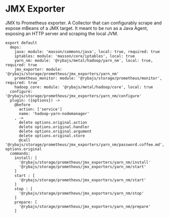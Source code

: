 
# JMX Exporter

JMX to Prometheus exporter.
A Collector that can configurably scrape and expose mBeans of a JMX target. 
It meant to be run as a Java Agent, exposing an HTTP server and scraping the local JVM.

    export default
      deps:
        java: module: 'masson/commons/java', local: true, required: true
        iptables: module: 'masson/core/iptables', local: true
        yarn_nm: module: '@rybajs/metal/hadoop/yarn_nm', local: true, required: true
        jmx_exporter: module: '@rybajs/storage/prometheus/jmx_exporters/yarn_nm'
        prometheus_monitor: module: '@rybajs/storage/prometheus/monitor', required: true
        hadoop_core: module: '@rybajs/metal/hadoop/core', local: true
      configure: '@rybajs/storage/prometheus/jmx_exporters/yarn_nm/configure'
      plugin: ({options}) ->
        @before
          action: ['service']
          name: 'hadoop-yarn-nodemanager'
        , ->
          delete options.original.action
          delete options.original.handler
          delete options.original.argument
          delete options.original.store
          @call '@rybajs/storage/prometheus/jmx_exporters/yarn_nm/password.coffee.md', options.original
      commands:
        install: [
          '@rybajs/storage/prometheus/jmx_exporters/yarn_nm/install'
          '@rybajs/storage/prometheus/jmx_exporters/yarn_nm/start'
        ]
        start : [
          '@rybajs/storage/prometheus/jmx_exporters/yarn_nm/start'
        ]
        stop : [
          '@rybajs/storage/prometheus/jmx_exporters/yarn_nm/stop'
        ]
        prepare: [
          '@rybajs/storage/prometheus/jmx_exporters/yarn_nm/prepare'
        ]
